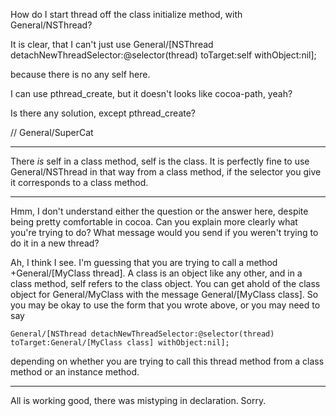 How do I start thread off the class initialize method, with General/NSThread?

It is clear, that I can't just use
General/[NSThread detachNewThreadSelector:@selector(thread) toTarget:self withObject:nil];

because there is no any self here.

I can use pthread_create, but it doesn't looks like cocoa-path, yeah?

Is there any solution, except pthread_create?

// General/SuperCat

----

There *is* self in a class method, self is the class. It is perfectly fine to use General/NSThread in that way from a class method, if the selector you give it corresponds to a class method.

----

Hmm, I don't understand either the question or the answer here, despite being pretty comfortable in cocoa.  Can you explain more clearly what you're trying to do?  What message would you send if you weren't trying to do it in a new thread?

Ah, I think I see.  I'm guessing that you are trying to call a method +General/[MyClass thread].  A class is an object like any other, and in a class method,     self refers to the class object.  You can get ahold of the class object for     General/MyClass with the message     General/[MyClass class].  So you may be okay to use the form that you wrote above, or you may need to say

    General/[NSThread detachNewThreadSelector:@selector(thread) toTarget:General/[MyClass class] withObject:nil];

depending on whether you are trying to call this     thread method from a class method or an instance method.

----

All is working good, there was mistyping in declaration. Sorry.